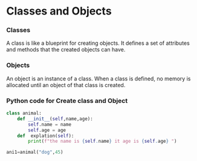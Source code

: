 # Classes and Objects

### Classes
A class is like a blueprint for creating objects. It defines a set of attributes and methods that the created objects can have.

### Objects

An object is an instance of a class. When a class is defined, no memory is allocated until an object of that class is created.

### Python code for Create class and Object
``` python
class animal:
    def __init__(self,name,age):
        self.name = name
        self.age = age
    def  explation(self):
        print(f"the name is {self.name} it age is {self.age} ")

ani1=animal("dog",45)
